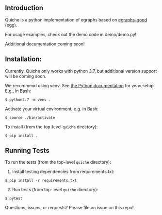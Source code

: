 ## Introduction
Quiche is a python implementation of egraphs based on
[egraphs-good (egg)](https://egraphs-good.github.io/).

For usage examples, check out the demo code in demo/demo.py!

Additional documentation coming soon!


## Installation:

Currently, Quiche only works with python 3.7, but additional version support
will be coming soon.

We recommend using venv.
See [the Python documentation](https://docs.python.org/3/library/venv.html)
for venv setup. E.g., in Bash:

    $ python3.7 -m venv .

Activate your virtual environment, e.g. in Bash:

    $ source ./bin/activate

To install (from the top-level `quiche` directory):

    $ pip install .


## Running Tests
To run the tests (from the top-level `quiche` directory):

  1. Install testing dependencies from requirements.txt:

    $ pip install -r requirements.txt

  2. Run tests (from top-level `quiche` directory):

    $ pytest

Questions, issues, or requests? Please file an issue on this repo!

